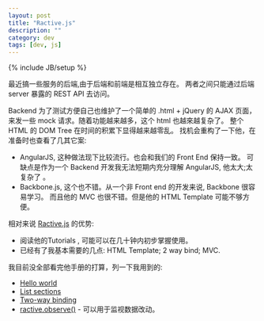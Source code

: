 ```yaml
---
layout: post
title: "Ractive.js"
description: ""
category: dev
tags: [dev, js]
---
```

{% include JB/setup %}

最近搞一些服务的后端,由于后端和前端是相互独立存在。
两者之间只能通过后端 server 暴露的 REST API 去访问。

Backend 为了测试方便自己也维护了一个简单的 .html + jQuery 的 AJAX 页面，
来发一些 mock 请求。随着功能越来越多，这个 html 也越來越复杂了。
整个 HTML 的 DOM Tree 在时间的积累下显得越来越零乱。
找机会重构了一下他，在准备时也查看了几其它案:

- AngularJS, 这种做法现下比较流行。也会和我们的 Front End 保持一致。
可缺点是作为一个 Backend 开发我无法短期内充分理解 AngularJS, 他太大;太复杂了 。
- Backbone.js, 这个也不错。从一个非 Front end 的开发来说, Backbone 很容易学习。
而且他的 MVC 也很不错。但是他的 HTML Template 可能不够方便。

相对来说 [Ractive.js](http://www.ractivejs.org/) 的优势: 

- 阅读他的Tutorials , 可能可以在几十钟内初步掌握使用。
- 已经有了我基本需要的几点: HTML Template; 2 way bind; MVC.

我目前没全部看完他手册的打算，列一下我用到的:

 -  [Hello world](http://learn.ractivejs.org/hello-world/)
 -  [List sections](http://learn.ractivejs.org/list-sections/)
 -  [Two-way binding](http://learn.ractivejs.org/two-way-binding/)
 -  [ractive.observe()](http://docs.ractivejs.org/latest/ractive-observe) - 可以用于监视数据改动。
 
